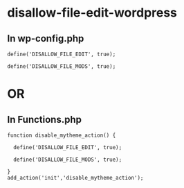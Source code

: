 # disallow-file-edit-wordpress

## In wp-config.php
```
define('DISALLOW_FILE_EDIT', true);

define('DISALLOW_FILE_MODS', true);
```
# OR

## In Functions.php

```
function disable_mytheme_action() {

  define('DISALLOW_FILE_EDIT', true);

  define('DISALLOW_FILE_MODS', true);

}
add_action('init','disable_mytheme_action');
```
